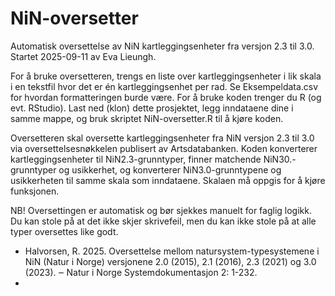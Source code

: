 # NiN-oversetter

Automatisk oversettelse av NiN kartleggingsenheter fra versjon 2.3 til 3.0. Startet 2025-09-11 av Eva Lieungh.

For å bruke oversetteren, trengs en liste over kartleggingsenheter i lik skala i en tekstfil hvor det er én kartleggingsenhet per rad. Se Eksempeldata.csv for hvordan formatteringen burde være. For å bruke koden trenger du R (og evt. RStudio). Last ned (klon) dette prosjektet, legg inndataene dine i samme mappe, og bruk skriptet NiN-oversetter.R til å kjøre koden. 

Oversetteren skal oversette kartleggingsenheter fra NiN versjon 2.3 til 3.0 via oversettelsesnøkkelen publisert av Artsdatabanken. Koden konverterer kartleggingsenheter til NiN2.3-grunntyper, finner matchende NiN30.-grunntyper og usikkerhet, og konverterer NiN3.0-grunntypene og usikkerheten til samme skala som inndataene. Skalaen må oppgis for å kjøre funksjonen.

NB! Oversettingen er automatisk og bør sjekkes manuelt for faglig logikk. Du kan stole på at det ikke skjer skrivefeil, men du kan ikke stole på at alle typer oversettes like godt.

- Halvorsen, R. 2025. Oversettelse mellom natursystem-typesystemene i NiN (Natur i Norge) versjonene 2.0 (2015), 2.1 (2016), 2.3 (2021) og 3.0 (2023). ‒ Natur i Norge Systemdokumentasjon 2: 1-232.
- 
